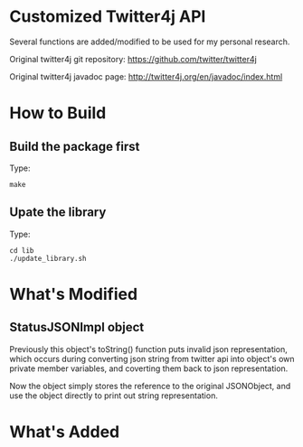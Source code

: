 # Customized Twitter4j API

Several functions are added/modified to be used for my personal research.

Original twitter4j git repository: https://github.com/twitter/twitter4j

Original twitter4j javadoc page: http://twitter4j.org/en/javadoc/index.html


# How to Build

## Build the package first

Type:

    make


## Upate the library

Type:

    cd lib
    ./update_library.sh

# What's Modified

## StatusJSONImpl object

Previously this object's toString() function puts invalid json representation,
which occurs during converting json string from twitter api into object's own
private member variables, and coverting them back to json representation.

Now the object simply stores the reference to the original JSONObject, and use
the object directly to print out string representation.


# What's Added

